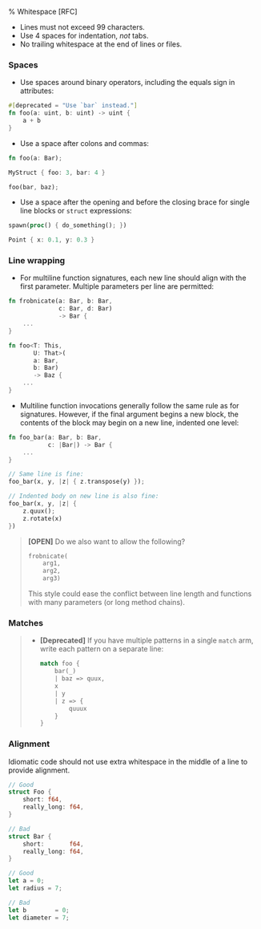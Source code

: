 % Whitespace [RFC]

* Lines must not exceed 99 characters.
* Use 4 spaces for indentation, _not_ tabs.
* No trailing whitespace at the end of lines or files.

### Spaces

* Use spaces around binary operators, including the equals sign in attributes:

``` rust
#[deprecated = "Use `bar` instead."]
fn foo(a: uint, b: uint) -> uint {
    a + b
}
```

* Use a space after colons and commas:

``` rust
fn foo(a: Bar);

MyStruct { foo: 3, bar: 4 }

foo(bar, baz);
```

* Use a space after the opening and before the closing brace for
  single line blocks or `struct` expressions:

``` rust
spawn(proc() { do_something(); })

Point { x: 0.1, y: 0.3 }
```

### Line wrapping

* For multiline function signatures, each new line should align with the
  first parameter. Multiple parameters per line are permitted:

``` rust
fn frobnicate(a: Bar, b: Bar,
              c: Bar, d: Bar)
              -> Bar {
    ...
}

fn foo<T: This,
       U: That>(
       a: Bar,
       b: Bar)
       -> Baz {
    ...
}
```

* Multiline function invocations generally follow the same rule as for
  signatures. However, if the final argument begins a new block, the
  contents of the block may begin on a new line, indented one level:

``` rust
fn foo_bar(a: Bar, b: Bar,
           c: |Bar|) -> Bar {
    ...
}

// Same line is fine:
foo_bar(x, y, |z| { z.transpose(y) });

// Indented body on new line is also fine:
foo_bar(x, y, |z| {
    z.quux();
    z.rotate(x)
})
```

> **[OPEN]** Do we also want to allow the following?
>
> ```rust
> frobnicate(
>     arg1,
>     arg2,
>     arg3)
> ```
>
> This style could ease the conflict between line length and functions
> with many parameters (or long method chains).

### Matches

> * **[Deprecated]** If you have multiple patterns in a single `match`
>   arm, write each pattern on a separate line:
>
>     ``` rust
>     match foo {
>         bar(_)
>         | baz => quux,
>         x
>         | y
>         | z => {
>             quuux
>         }
>     }
>     ```

### Alignment

Idiomatic code should not use extra whitespace in the middle of a line
to provide alignment.


``` rust
// Good
struct Foo {
    short: f64,
    really_long: f64,
}

// Bad
struct Bar {
    short:       f64,
    really_long: f64,
}

// Good
let a = 0;
let radius = 7;

// Bad
let b        = 0;
let diameter = 7;
```
